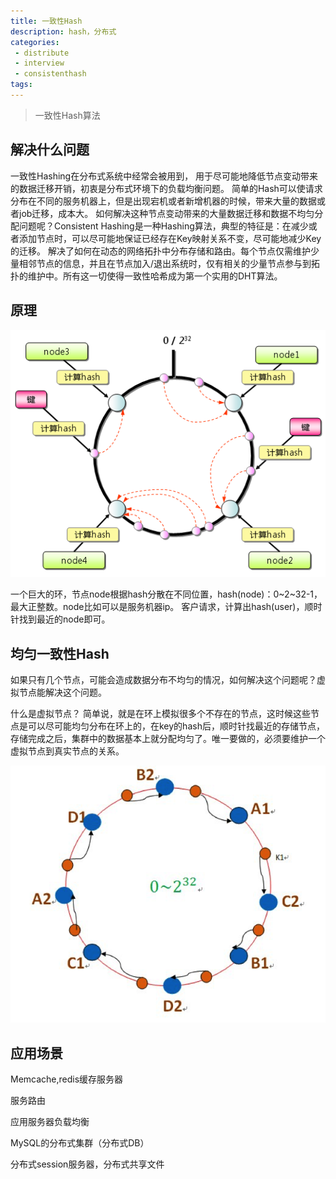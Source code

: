 ```yaml
---
title: 一致性Hash
description: hash，分布式
categories:
 - distribute
 - interview
 - consistenthash
tags:
---
```


> 一致性Hash算法

## 解决什么问题
一致性Hashing在分布式系统中经常会被用到， 用于尽可能地降低节点变动带来的数据迁移开销，初衷是分布式环境下的负载均衡问题。
简单的Hash可以使请求分布在不同的服务机器上，但是出现宕机或者新增机器的时候，带来大量的数据或者job迁移，成本大。
如何解决这种节点变动带来的大量数据迁移和数据不均匀分配问题呢？Consistent Hashing是一种Hashing算法，典型的特征是：在减少或者添加节点时，可以尽可能地保证已经存在Key映射关系不变，尽可能地减少Key的迁移。
解决了如何在动态的网络拓扑中分布存储和路由。每个节点仅需维护少量相邻节点的信息，并且在节点加入/退出系统时，仅有相关的少量节点参与到拓扑的维护中。所有这一切使得一致性哈希成为第一个实用的DHT算法。

## 原理

![Alt text](/assets/images/2638620-cbe8c8738e77fbf1.png)

一个巨大的环，节点node根据hash分散在不同位置，hash(node)：0~2~32-1，最大正整数。node比如可以是服务机器ip。
客户请求，计算出hash(user)，顺时针找到最近的node即可。

## 均匀一致性Hash

如果只有几个节点，可能会造成数据分布不均匀的情况，如何解决这个问题呢？虚拟节点能解决这个问题。

什么是虚拟节点？
简单说，就是在环上模拟很多个不存在的节点，这时候这些节点是可以尽可能均匀分布在环上的，在key的hash后，顺时针找最近的存储节点，存储完成之后，集群中的数据基本上就分配均匀了。唯一要做的，必须要维护一个虚拟节点到真实节点的关系。

![Alt text](/assets/images/b1cb662698010936de019ad8b7bfca70.png)


## 应用场景

Memcache,redis缓存服务器

服务路由

应用服务器负载均衡

MySQL的分布式集群（分布式DB）

分布式session服务器，分布式共享文件

